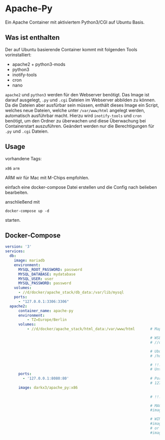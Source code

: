 # Apache-Py

Ein Apache Container mit aktiviertem Python3/CGI auf Ubuntu Basis.

## Was ist enthalten

Der auf Ubuntu basierende Container kommt mit folgenden Tools vorinstalliert:

- apache2 + python3-mods
- python3
- inotify-tools
- cron
- nano

`apache2` und `python3` werden für den Webserver benötigt.
Das Image ist darauf ausgelegt, `.py` und `.cgi` Dateien im Webserver abbilden zu können.
Da die Dateien aber ausfürbar sein müssen, enthält dieses Image ein Script, welches neue Dateien, 
welche unter `/var/www/html` angelegt werden, automatisch ausführbar macht. Hierzu wird `inotify-tools` und `cron` benötigt,
um den Ordner zu überwachen und diese Überwachung bei Containerstart auszuführen. 
Geändert werden nur die Berechtigungen für `.py` und `.cgi` Dateien.


## Usage

vorhandene Tags:

`x86`
`arm`

ARM wir für Mac mit M-Chips empfohlen.

einfach eine docker-compose Datei erstellen und die Config nach belieben bearbeiten.

anschließend mit

```
docker-compose up -d
```

starten.


## Docker-Compose

```yaml
version: '3'
services:
  db:
    image: mariadb
    environment:
      MYSQL_ROOT_PASSWORD: password
      MYSQL_DATABASE: mydatabase
      MYSQL_USER: user
      MYSQL_PASSWORD: password
    volumes:
      - //d/docker/apache_stack/db_data:/var/lib/mysql
    ports:
      - "127.0.0.1:3306:3306"
  apache2:
      container_name: apache-py
      environment:
          - TZ=Europe/Berlin
      volumes:
          - //d/docker/apache_stack/html_data:/var/www/html       # Mappen des html Ordners nach außen auf das Host System:

                                                                  # WSL Beispiel für D:/test
                                                                  # //d/test:/var/www/html

                                                                  # Ubuntu Beispiel:
                                                                  # /home/user/html:/var/www/html

                                                                  # !!! ACHTUNG !!!
                                                                  # Unter Windows muss für Python Dateien die EOL auf Unix umgestellt werden, ansonsten kann die Datei nicht gelesen werden.
      ports:
        - '127.0.0.1:8080:80'                                     # Port 80 IM Container wird auf Port 8080 AUßERHALB des Containers gemappt. http://localhost:8080/
                                                                  # 127.0.0.1 wird verwendet, damit der Container lediglich auf der Host Maschine erreichbar ist
      image: darkx3/apache_py:x86
      
                                                                  # !!! ACHTUNG !!!

                                                                  # MAC USER mit M1/M2 CPU: 
                                                                  #image: darkx3/apache:py:arm

                                                                  # WINDOWS/LINUX USER
                                                                  #image: darkx3/apache_py:x86
                                                                  # or
                                                                  #image: darkx3/apache_py:latest 
```